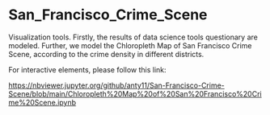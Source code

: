 # San_Francisco_Crime_Scene

Visualization tools. Firstly, the results of data science tools questionary are modeled. Further, we model the 
Chloropleth Map of San Francisco Crime Scene, according to the crime density in different districts.


For interactive elements, please follow this link:

https://nbviewer.jupyter.org/github/anty11/San-Francisco-Crime-Scene/blob/main/Chloropleth%20Map%20of%20San%20Francisco%20Crime%20Scene.ipynb
